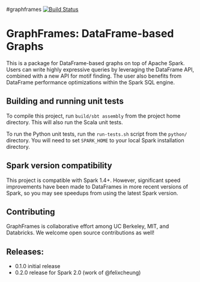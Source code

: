 #graphframes
[![Build Status](https://travis-ci.org/graphframes/graphframes.svg?branch=master)](https://travis-ci.org/graphframes/graphframes)


# GraphFrames: DataFrame-based Graphs

This is a package for DataFrame-based graphs on top of Apache Spark.
Users can write highly expressive queries by leveraging the DataFrame API, combined with a new
API for motif finding.  The user also benefits from DataFrame performance optimizations
within the Spark SQL engine.

## Building and running unit tests

To compile this project, run `build/sbt assembly` from the project home directory.
This will also run the Scala unit tests.

To run the Python unit tests, run the `run-tests.sh` script from the `python/` directory.
You will need to set `SPARK_HOME` to your local Spark installation directory.

## Spark version compatibility

This project is compatible with Spark 1.4+.  However, significant speed improvements have been
made to DataFrames in more recent versions of Spark, so you may see speedups from using the latest
Spark version.

## Contributing

GraphFrames is collaborative effort among UC Berkeley, MIT, and Databricks.
We welcome open source contributions as well!

## Releases:

 - 0.1.0 initial release
 - 0.2.0 release for Spark 2.0 (work of @felixcheung)
